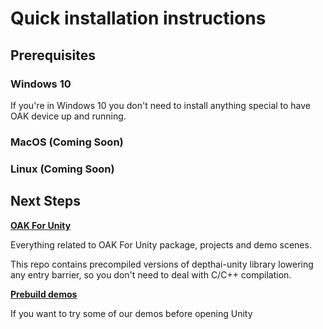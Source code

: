 # Quick installation instructions

## Prerequisites
### Windows 10
If you're in Windows 10 you don't need to install anything special to have OAK device up and running.

### MacOS (Coming Soon)

### Linux (Coming Soon)

## Next Steps
**[OAK For Unity](../OAKForUnity/README.md)**

Everything related to OAK For Unity package, projects and demo scenes.

This repo contains precompiled versions of depthai-unity library lowering any entry barrier, so you don't need to deal with C/C++ compilation.

**[Prebuild demos](../prebuild_demos/README.md)**

If you want to try some of our demos before opening Unity
